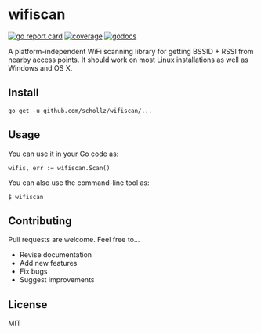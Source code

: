 # wifiscan

[![go report card](https://goreportcard.com/badge/github.com/schollz/wifiscan)](https://goreportcard.com/report/github.com/schollz/wifiscan) 
[![coverage](https://cover.run/go/github.com/schollz/wifiscan.svg)](https://gocover.io/github.com/schollz/wifiscan)
[![godocs](https://godoc.org/github.com/schollz/wifiscan?status.svg)](https://godoc.org/github.com/schollz/wifiscan) 


A platform-independent WiFi scanning library for getting BSSID + RSSI from nearby access points. It should work on most Linux installations as well as Windows and OS X.


## Install

```
go get -u github.com/schollz/wifiscan/...
```

## Usage 

You can use it in your Go code as:

```golang
wifis, err := wifiscan.Scan()
```

You can also use the command-line tool as:

```
$ wifiscan
```

## Contributing

Pull requests are welcome. Feel free to...

- Revise documentation
- Add new features
- Fix bugs
- Suggest improvements

## License

MIT
